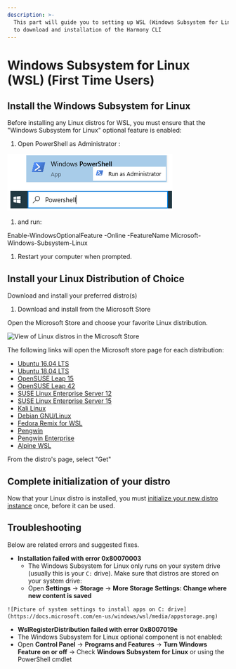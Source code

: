```yaml
---
description: >-
  This part will guide you to setting up WSL (Windows Subsystem for Linux) prior
  to download and installation of the Harmony CLI
---
```


# Windows Subsystem for Linux \(WSL\) \(First Time Users\)

## Install the Windows Subsystem for Linux

Before installing any Linux distros for WSL, you must ensure that the "Windows Subsystem for Linux" optional feature is enabled:

1. Open PowerShell as Administrator :

![](../../.gitbook/assets/image-5.png)

1. and run:

Enable-WindowsOptionalFeature -Online -FeatureName Microsoft-Windows-Subsystem-Linux

1. Restart your computer when prompted.

## Install your Linux Distribution of Choice

Download and install your preferred distro\(s\)

1. Download and install from the Microsoft Store 

Open the Microsoft Store and choose your favorite Linux distribution.

![View of Linux distros in the Microsoft Store](https://docs.microsoft.com/en-us/windows/wsl/media/store.png)

The following links will open the Microsoft store page for each distribution:

* [Ubuntu 16.04 LTS](https://www.microsoft.com/store/apps/9pjn388hp8c9)
* [Ubuntu 18.04 LTS](https://www.microsoft.com/store/apps/9N9TNGVNDL3Q)
* [OpenSUSE Leap 15](https://www.microsoft.com/store/apps/9n1tb6fpvj8c)
* [OpenSUSE Leap 42](https://www.microsoft.com/store/apps/9njvjts82tjx)
* [SUSE Linux Enterprise Server 12](https://www.microsoft.com/store/apps/9p32mwbh6cns)
* [SUSE Linux Enterprise Server 15](https://www.microsoft.com/store/apps/9pmw35d7fnlx)
* [Kali Linux](https://www.microsoft.com/store/apps/9PKR34TNCV07)
* [Debian GNU/Linux](https://www.microsoft.com/store/apps/9MSVKQC78PK6)
* [Fedora Remix for WSL](https://www.microsoft.com/store/apps/9n6gdm4k2hnc)
* [Pengwin](https://www.microsoft.com/store/apps/9NV1GV1PXZ6P)
* [Pengwin Enterprise](https://www.microsoft.com/store/apps/9N8LP0X93VCP)
* [Alpine WSL](https://www.microsoft.com/store/apps/9p804crf0395)

From the distro's page, select "Get"

## Complete initialization of your distro

Now that your Linux distro is installed, you must [initialize your new distro instance](https://docs.microsoft.com/en-us/windows/wsl/initialize-distro) once, before it can be used.

## Troubleshooting

Below are related errors and suggested fixes.

* **Installation failed with error 0x80070003**
  * The Windows Subsystem for Linux only runs on your system drive \(usually this is your `C:` drive\). Make sure that distros are stored on your system drive:
  * Open **Settings** -&gt; **Storage** -&gt; **More Storage Settings: Change where new content is saved** 

```text
![Picture of system settings to install apps on C: drive](https://docs.microsoft.com/en-us/windows/wsl/media/appstorage.png)
```

* **WslRegisterDistribution failed with error 0x8007019e**
* The Windows Subsystem for Linux optional component is not enabled:
* Open **Control Panel** -&gt; **Programs and Features** -&gt; **Turn Windows Feature on or off** -&gt; Check **Windows Subsystem for Linux** or using the PowerShell cmdlet 


